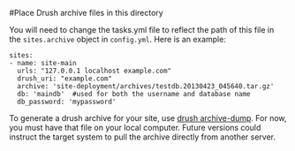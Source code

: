 #Place Drush archive files in this directory

You will need to change the tasks.yml file to reflect the path of this file in the `sites.archive` object in `config.yml`. Here is an example:
    
    sites:
    - name: site-main
      urls: "127.0.0.1 localhost example.com"
      drush_uri: "example.com"
      archive: 'site-deployment/archives/testdb.20130423_045640.tar.gz'
      db: 'maindb'  #used for both the username and database name
      db_password: 'mypassword'

To generate a drush archive for your site, use [drush archive-dump](http://drush.ws/help/5#archive-dump). For now, you must have that file on your local computer. Future versions could instruct the target system to pull the archive directly from another server. 